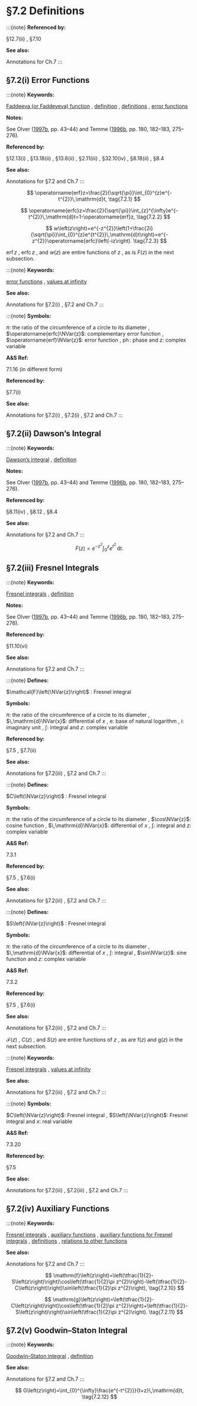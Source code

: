 # §7.2 Definitions

:::{note}
**Referenced by:**

§12.7(ii) , §7.10

**See also:**

Annotations for Ch.7
:::


## §7.2(i) Error Functions

:::{note}
**Keywords:**

[Faddeeva (or Faddeyeva) function](http://dlmf.nist.gov/search/search?q=Faddeeva%20%28or%20Faddeyeva%29%20function) , [definition](http://dlmf.nist.gov/search/search?q=definition) , [definitions](http://dlmf.nist.gov/search/search?q=definitions) , [error functions](http://dlmf.nist.gov/search/search?q=error%20functions)

**Notes:**

See Olver ([1997b](./bib/O.html#bib1809 "Asymptotics and Special Functions"), pp. 43–44) and Temme ([1996b](./bib/T.html#bib2230 "Special Functions: An Introduction to the Classical Functions of Mathematical Physics"), pp. 180, 182–183, 275–276).

**Referenced by:**

§12.13(i) , §13.18(ii) , §13.6(ii) , §2.11(iii) , §32.10(iv) , §8.18(ii) , §8.4

**See also:**

Annotations for §7.2 and Ch.7
:::


<a id="E1"></a>
$$
\operatorname{erf}z=\frac{2}{\sqrt{\pi}}\int_{0}^{z}e^{-t^{2}}\,\mathrm{d}t, \tag{7.2.1}
$$


<a id="E2"></a>
$$
\operatorname{erfc}z=\frac{2}{\sqrt{\pi}}\int_{z}^{\infty}e^{-t^{2}}\,\mathrm{d}t=1-\operatorname{erf}z, \tag{7.2.2}
$$


<a id="E3"></a>
$$
w\left(z\right)=e^{-z^{2}}\left(1+\frac{2i}{\sqrt{\pi}}\int_{0}^{z}e^{t^{2}}\,\mathrm{d}t\right)=e^{-z^{2}}\operatorname{erfc}\left(-iz\right). \tag{7.2.3}
$$

$\operatorname{erf}z$ , $\operatorname{erfc}z$ , and $w\left(z\right)$ are entire functions of $z$ , as is $F\left(z\right)$ in the next subsection.

:::{note}
**Keywords:**

[error functions](http://dlmf.nist.gov/search/search?q=error%20functions) , [values at infinity](http://dlmf.nist.gov/search/search?q=values%20at%20infinity)

**See also:**

Annotations for §7.2(i) , §7.2 and Ch.7
:::

:::{note}
**Symbols:**

$\pi$: the ratio of the circumference of a circle to its diameter , $\operatorname{erfc}\NVar{z}$: complementary error function , $\operatorname{erf}\NVar{z}$: error function , $\operatorname{ph}$: phase and $z$: complex variable

**A&S Ref:**

7.1.16 (in different form)

**Referenced by:**

§7.7(i)

**See also:**

Annotations for §7.2(i) , §7.2(i) , §7.2 and Ch.7
:::


## §7.2(ii) Dawson’s Integral

:::{note}
**Keywords:**

[Dawson’s integral](http://dlmf.nist.gov/search/search?q=Dawson%20integral) , [definition](http://dlmf.nist.gov/search/search?q=definition)

**Notes:**

See Olver ([1997b](./bib/O.html#bib1809 "Asymptotics and Special Functions"), pp. 43–44) and Temme ([1996b](./bib/T.html#bib2230 "Special Functions: An Introduction to the Classical Functions of Mathematical Physics"), pp. 180, 182–183, 275–276).

**Referenced by:**

§8.11(iv) , §8.12 , §8.4

**See also:**

Annotations for §7.2 and Ch.7
:::


<a id="E5"></a>
$$
F\left(z\right)=e^{-z^{2}}\int_{0}^{z}e^{t^{2}}\,\mathrm{d}t. \tag{7.2.5}
$$


## §7.2(iii) Fresnel Integrals

:::{note}
**Keywords:**

[Fresnel integrals](http://dlmf.nist.gov/search/search?q=Fresnel%20integrals) , [definition](http://dlmf.nist.gov/search/search?q=definition)

**Notes:**

See Olver ([1997b](./bib/O.html#bib1809 "Asymptotics and Special Functions"), pp. 43–44) and Temme ([1996b](./bib/T.html#bib2230 "Special Functions: An Introduction to the Classical Functions of Mathematical Physics"), pp. 180, 182–183, 275–276).

**Referenced by:**

§11.10(vi)

**See also:**

Annotations for §7.2 and Ch.7
:::

:::{note}
**Defines:**

$\mathcal{F}\left(\NVar{z}\right)$ : Fresnel integral

**Symbols:**

$\pi$: the ratio of the circumference of a circle to its diameter , $\,\mathrm{d}\NVar{x}$: differential of $x$ , $\mathrm{e}$: base of natural logarithm , $\mathrm{i}$: imaginary unit , $\int$: integral and $z$: complex variable

**Referenced by:**

§7.5 , §7.7(ii)

**See also:**

Annotations for §7.2(iii) , §7.2 and Ch.7
:::

:::{note}
**Defines:**

$C\left(\NVar{z}\right)$ : Fresnel integral

**Symbols:**

$\pi$: the ratio of the circumference of a circle to its diameter , $\cos\NVar{z}$: cosine function , $\,\mathrm{d}\NVar{x}$: differential of $x$ , $\int$: integral and $z$: complex variable

**A&S Ref:**

7.3.1

**Referenced by:**

§7.5 , §7.6(i)

**See also:**

Annotations for §7.2(iii) , §7.2 and Ch.7
:::

:::{note}
**Defines:**

$S\left(\NVar{z}\right)$ : Fresnel integral

**Symbols:**

$\pi$: the ratio of the circumference of a circle to its diameter , $\,\mathrm{d}\NVar{x}$: differential of $x$ , $\int$: integral , $\sin\NVar{z}$: sine function and $z$: complex variable

**A&S Ref:**

7.3.2

**Referenced by:**

§7.5 , §7.6(i)

**See also:**

Annotations for §7.2(iii) , §7.2 and Ch.7
:::

$\mathcal{F}\left(z\right)$ , $C\left(z\right)$ , and $S\left(z\right)$ are entire functions of $z$ , as are $\mathrm{f}\left(z\right)$ and $\mathrm{g}\left(z\right)$ in the next subsection.

:::{note}
**Keywords:**

[Fresnel integrals](http://dlmf.nist.gov/search/search?q=Fresnel%20integrals) , [values at infinity](http://dlmf.nist.gov/search/search?q=values%20at%20infinity)

**See also:**

Annotations for §7.2(iii) , §7.2 and Ch.7
:::

:::{note}
**Symbols:**

$C\left(\NVar{z}\right)$: Fresnel integral , $S\left(\NVar{z}\right)$: Fresnel integral and $x$: real variable

**A&S Ref:**

7.3.20

**Referenced by:**

§7.5

**See also:**

Annotations for §7.2(iii) , §7.2(iii) , §7.2 and Ch.7
:::


## §7.2(iv) Auxiliary Functions

:::{note}
**Keywords:**

[Fresnel integrals](http://dlmf.nist.gov/search/search?q=Fresnel%20integrals) , [auxiliary functions](http://dlmf.nist.gov/search/search?q=auxiliary%20functions) , [auxiliary functions for Fresnel integrals](http://dlmf.nist.gov/search/search?q=auxiliary%20functions%20for%20Fresnel%20integrals) , [definitions](http://dlmf.nist.gov/search/search?q=definitions) , [relations to other functions](http://dlmf.nist.gov/search/search?q=relations%20to%20other%20functions)

**See also:**

Annotations for §7.2 and Ch.7
:::


<a id="E10"></a>
$$
\mathrm{f}\left(z\right)=\left(\tfrac{1}{2}-S\left(z\right)\right)\cos\left(\tfrac{1}{2}\pi z^{2}\right)-\left(\tfrac{1}{2}-C\left(z\right)\right)\sin\left(\tfrac{1}{2}\pi z^{2}\right), \tag{7.2.10}
$$


<a id="E11"></a>
$$
\mathrm{g}\left(z\right)=\left(\tfrac{1}{2}-C\left(z\right)\right)\cos\left(\tfrac{1}{2}\pi z^{2}\right)+\left(\tfrac{1}{2}-S\left(z\right)\right)\sin\left(\tfrac{1}{2}\pi z^{2}\right). \tag{7.2.11}
$$


## §7.2(v) Goodwin–Staton Integral

:::{note}
**Keywords:**

[Goodwin–Staton integral](http://dlmf.nist.gov/search/search?q=Goodwin%E2%80%93Staton%20integral) , [definition](http://dlmf.nist.gov/search/search?q=definition)

**See also:**

Annotations for §7.2 and Ch.7
:::


<a id="E12"></a>
$$
G\left(z\right)=\int_{0}^{\infty}\frac{e^{-t^{2}}}{t+z}\,\mathrm{d}t, \tag{7.2.12}
$$
